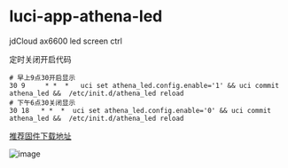 # luci-app-athena-led
jdCloud ax6600 led screen ctrl

定时关闭开启代码

```
# 早上9点30开启显示
30 9     * *  *   uci set athena_led.config.enable='1' && uci commit athena_led &&  /etc/init.d/athena_led reload
# 下午6点30关闭显示
30 18   * *  *  uci set athena_led.config.enable='0' && uci commit athena_led &&  /etc/init.d/athena_led reload
```

[推荐固件下载地址](https://github.com/VIKINGYFY/OpenWRT-CI/releases)


![image](https://github.com/user-attachments/assets/a2bcf6af-4e29-49d4-b183-799f68b74efb)



